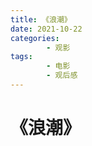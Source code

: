 ```yaml
---
title: 《浪潮》
date: 2021-10-22
categories:
        - 观影
tags:
        - 电影
        - 观后感
---
```


# 《浪潮》
